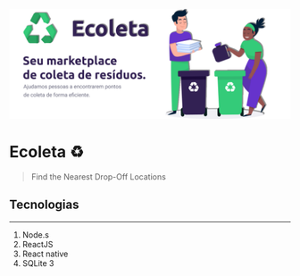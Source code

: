 
<p align="center">
   <img src="./ecoleta.png"/>
</p>

# Ecoleta ♻

> Find the Nearest Drop-Off Locations

<h2> Tecnologias </h2>
<hr/>
<ol> 
   <li> Node.s </li>
   <li> ReactJS </li>
   <li> React native </li>
   <li> SQLite 3 </li>
</ol>

